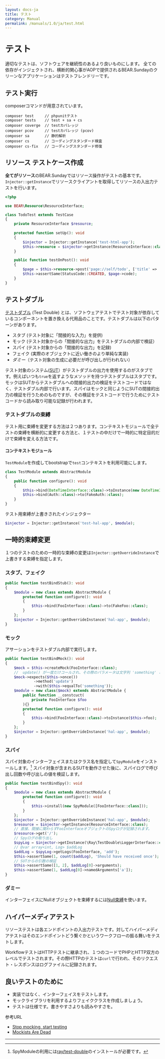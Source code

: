 ```yaml
---
layout: docs-ja
title: テスト
category: Manual
permalink: /manuals/1.0/ja/test.html
---
```


# テスト

適切なテストは、ソフトウェアを継続性のあるより良いものにします。 全ての依存がインジェクトされ、横断的関心事がAOPで提供されるBEAR.Sundayのクリーンなアプリケーションはテストフレンドリーです。

## テスト実行
composerコマンドが用意されています。

```
composer test     // phpunitテスト
composer tests    // test + sa + cs
composer coverge  // testカバレッジ
composer pcov     // testカバレッジ (pcov)
composer sa       // 静的解析
composer cs       // コーディングスタンダード検査
composer cs-fix   // コーディングスタンダード修復

```

## リソース	テストケース作成

**全てがリソース**のBEAR.Sundayではリソース操作がテストの基本です。`Injector::getInstance`でリソースクライアントを取得してリソースの入出力テストを行います。

```php
<?php

use BEAR\Resource\ResourceInterface;

class TodoTest extends TestCase
{
    private ResourceInterface $resource;
    
    protected function setUp(): void
    {
        $injector = Injector::getInstance('test-html-app');
        $this->resource = $injector->getInstance(ResourceInterface::class);
    }

    public function testOnPost(): void
    {
        $page = $this->resource->post('page://self/todo', ['title' => 'test']);
        $this->assertSame(StatusCode::CREATED, $page->code);
    }
}
```

## テストダブル

[テストダブル](https://ja.wikipedia.org/wiki/%E3%83%86%E3%82%B9%E3%83%88%E3%83%80%E3%83%96%E3%83%AB) (Test Double) とは、ソフトウェアテストでテスト対象が依存しているコンポーネントを置き換える代用品のことです。テストダブルは以下のパターンがあります。

* スタブ (テスト対象に「間接的な入力」を提供)
* モック  (テスト対象からの「間接的な出力」をテストダブルの内部で検証）
* スパイ (テスト対象からの「間接的な出力」を記録)
* フェイク (実際のオブジェクトに近い働きのより単純な実装)
* _ダミー_（テスト対象の生成に必要だが呼び出しが行われない）

テスト対象のシステム([SUT](https://ja.wikipedia.org/wiki/%E3%83%86%E3%82%B9%E3%83%88%E5%AF%BE%E8%B1%A1%E3%82%B7%E3%82%B9%E3%83%86%E3%83%A0)）がテストダブルの出力を使用するのがスタブです。例えばいつも`true`を返すようなメソッドを持つテストダブルはスタブです。モックはSUTからテストダブルへの間接的出力の検証をテストコードではなく、テストダブル内部で行います。スパイはモックと同じようにSUTの間接的出力の検証を行うためのものですが、その検証をテストコードで行うためにテストコードから読み取り可能な記録が行われます。


### テストダブルの束縛

テスト用に束縛を変更する方法は２つあります。コンテキストモジュールで全テストの束縛を横断的に変更する方法と、１テストの中だけで一時的に特定目的だけで束縛を変える方法です。


#### コンテキストモジュール

`TestModule`を作成してbootstrapで`test`コンテキストを利用可能にします。

```php
class TestModule extends AbstractModule
{
    public function configure(): void
    {
        $this->bind(DateTimeInterface::class)->toInstance(new DateTimeImmutable('1970-01-01 00:00:00'));
        $this->bind(Auth::class)->to(FakeAuth::class);    
    }
}
```

テスト用束縛が上書きされたインジェクター

```php
$injector = Injector::getInstance('test-hal-app', $module);
```

## 一時的束縛変更

１つのテストのための一時的な束縛の変更は`Injector::getOverrideInstance`で上書きする束縛を指定します。

### スタブ、フェイク

```php
public function testBindStub(): void
{
    $module = new class extends AbstractModule {
        protected function configure(): void
        {
            $this->bind(FooInterface::class)->to(FakeFoo::class);
        }
    };
    $injector = Injector::getOverrideInstance('hal-app', $module);
}
```

### モック

アサーションをテストダブル内部で実行します。

```php
public function testBindMock(): void
{  
    $mock = $this->createMock(FooInterface::class);
    //  update() が一度だけコールされ、その際のパラメータは文字列 'something' となるということを期待
    $mock->expects($this->once())
             ->method('update')
             ->with($this->equalTo('something'));
    $module = new class($mock) extends AbstractModule {
        public function __constcuct(
            private FooInterface $foo
        ){}
        protected function configure(): void
        {
            $this->bind(FooInterface::class)->toInstance($this->foo);
        }
    };
    $injector = Injector::getOverrideInstance('hal-app', $module);
}
```

### スパイ

スパイ対象のインターフェイスまたはクラス名を指定して`SpyModule`をインストールします。[^spy-module] スパイ対象が含まれるSUTを動作させた後に、スパイログで呼び出し回数や呼び出しの値を検証します。

[^spy-module]: SpyModuleの利用には[ray/test-double](https://github.com/ray-di/Ray.TestDouble)のインストールが必要です。

```php
public function testBindSpy(): void
{
    $module = new class extends AbstractModule {
        protected function configure(): void
        {
            $this->install(new SpyModule([FooInterface::class]));
        }
    };
    $injector = Injector::getOverrideInstance('hal-app', $module);
    $resource = $injector->getInstance(ResourceInterface::class);
    // 直接、間接に関わらずFooInterfaceオブジェクトのSpyログが記録されます。
    $resource->get('/');
    // Spyログの取り出し
    $spyLog = $injector->getInstance(\Ray\TestDouble\LoggerInterface::class);
    // @var array<int, Log> $addLog
    $addLog = $spyLog->getLogs(FooInterface, 'add');   
    $this->assertSame(1, count($addLog), 'Should have received once');
    // SUTからの引数の検証
    $this->assertSame([1, 2], $addLog[0]->arguments);
    $this->assertSame(1, $addLog[0]->namedArguments['a']);
}
```

### ダミー

インターフェイスにNullオブジェクトを束縛するには[Null束縛](https://ray-di.github.io/manuals/1.0/ja/null_object_binding.html)を使います。

## ハイパーメディアテスト

リソーステストは各エンドポイントの入出力テストです。対してハイパーメディアテストはそのエンドポイントどう繋ぐかというワークフローの振る舞いをテストします。

WorkflowテストはHTTPテストに継承され、１つのコードでPHPとHTTP双方のレベルでテストされます。その際HTTPのテストは`curl`で行われ、そのリクエスト・レスポンスはログファイルに記録されます。

## 良いテストのために

 * 実装ではなく、インターフェイスをテストします。
 * モックライブラリを利用するよりフェイククラスを作成しましょう。
 * テストは仕様です。書きやすさよりも読みやすさを。

参考URL

 * [Stop mocking, start testing](https://nedbatchelder.com/blog/201206/tldw_stop_mocking_start_testing.html)
 * [Mockists Are Dead](https://www.thoughtworks.com/insights/blog/mockists-are-dead-long-live-classicists)

---
